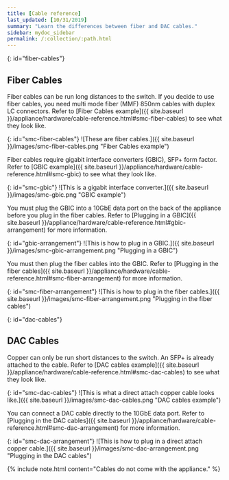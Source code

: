 ```yaml
---
title: [Cable reference]
last_updated: [10/31/2019]
summary: "Learn the differences between fiber and DAC cables."
sidebar: mydoc_sidebar
permalink: /:collection/:path.html
---
```



{: id="fiber-cables"}
## Fiber Cables
Fiber cables can be run long distances to the switch. If you decide to use fiber cables, you need multi mode fiber (MMF) 850nm cables with duplex LC connectors. Refer to [Fiber Cables example]({{ site.baseurl }}/appliance/hardware/cable-reference.html#smc-fiber-cables) to see what they look like.

{: id="smc-fiber-cables"}
![These are fiber cables.]({{ site.baseurl }}/images/smc-fiber-cables.png "Fiber Cables example")

Fiber cables require gigabit interface converters (GBIC), SFP+ form factor. Refer to [GBIC example]({{ site.baseurl }}/appliance/hardware/cable-reference.html#smc-gbic) to see what they look like.

{: id="smc-gbic"}
![This is a gigabit interface converter.]({{ site.baseurl }}/images/smc-gbic.png "GBIC example")

You must plug the GBIC into a 10GbE data port on the back of the appliance before you plug in the fiber cables. Refer to [Plugging in a GBIC]({{ site.baseurl }}/appliance/hardware/cable-reference.html#gbic-arrangement) for more information.

{: id="gbic-arrangement"}
![This is how to plug in a GBIC.]({{ site.baseurl }}/images/smc-gbic-arrangement.png "Plugging in a GBIC")

You must then plug the fiber cables into the GBIC. Refer to [Plugging in the fiber cables]({{ site.baseurl }}/appliance/hardware/cable-reference.html#smc-fiber-arrangement) for more information.

{: id="smc-fiber-arrangement"}
![This is how to plug in the fiber cables.]({{ site.baseurl }}/images/smc-fiber-arrangement.png "Plugging in the fiber cables")

{: id="dac-cables"}
## DAC Cables
Copper can only be run short distances to the switch. An SFP+ is already attached to the cable. Refer to [DAC cables example]({{ site.baseurl }}/appliance/hardware/cable-reference.html#smc-dac-cables) to see what they look like.

{: id="smc-dac-cables"}
![This is what a direct attach copper cable looks like.]({{ site.baseurl }}/images/smc-dac-cables.png "DAC cables example")

You can connect a DAC cable directly to the 10GbE data port. Refer to [Plugging in the DAC cables]({{ site.baseurl }}/appliance/hardware/cable-reference.html#smc-dac-arrangement) for more information.

{: id="smc-dac-arrangement"}
![This is how to plug in a direct attach copper cable.]({{ site.baseurl }}/images/smc-dac-arrangement.png "Plugging in the DAC cables")

{% include note.html content="Cables do not come with the appliance." %}
